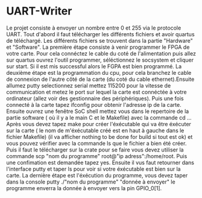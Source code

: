 # UART-Writer
Le projet consiste à envoyer un nombre entre 0 et 255 via le protocole UART.
Tout d'abord il faut télécharger les différents fichiers et avoir quartus de téléchargé.
Les différents fichiers se trouvent dans la partie "Hardware" et "Software".
La première étape consiste à venir programmer le FPGA de votre carte. Pour cela connéctez le cable du coté de l'alimentation puis allez sur quartus ouvrez l'outil programmer, séléctionnez le socsystem et cliquer sur start.
Si il est mis successful alors le FGPA est bien programmé. 
La deuxième étape est la programmation du cpu, pour cela branchez le cable de connexion de l'autre côté de la carte (du coté du cable ethernet).Ensuite allumez putty selectionnez serial mettez 115200 pour la vitesse de communication et metez le port sur lequel la carte est connéctée à votre ordinateur (allez voir des gestionnaire des périphériques).
Puis une fois connecté à la carte tapez ifconfig pour obtenir l'adresse ip de la carte.
Ensuite ouvrez une fenêtre SoC shell mettez vous dans le repertoire de la partie software ( où il y a le main C et le Makefile) avec la commande cd ...
Après vous devez tapez make pour créer l'éxécutable qui va être éxécuter sur la carte ( le nom de m'éxécutable créé est en haut à gauche dans le fichier Makefile) (il va afficher nothing to be done for build si tout est ok) et vous pouvez vérifier avec la commande ls que le fichier a bien été créer.
Puis il faut le télécharger sur la crate pour se faire vous devez utiliser la commande scp "nom du programme" root@"ip adress":/home/root.
Puis une confimation est demandée tapez yes.
Ensuite il vus faut retourner dans l'interface putty et taper ls pour voir si votre éxécutable est bien sur la carte.
La dernière étape est l'éxécution du programme, vous devez taper dans la console putty ./"nom du programme" "donnée à envoyer"
le programme enverra la donnée à envoyer vers la pin GPIO_0[1].
